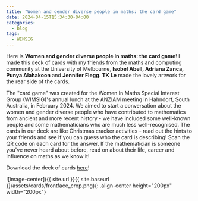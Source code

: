```yaml
---
title: "Women and gender diverse people in maths: the card game"
date: 2024-04-15T15:34:30-04:00
categories:
  - blog
tags:
  - WIMSIG
---
```


Here is <b>Women and gender diverse people in maths: the card game</b>! I made this deck of cards with my friends from the maths and computing community at the University of Melbourne, <b>Isobel Abell, Adriana Zanca, Punya Alahakoon</b> and <b>Jennifer Flegg</b>. <b>TK Le</b> made the lovely artwork for the rear side of the cards.
    
The "card game" was created for the Women In Maths Special Interest Group (WIMSIG)'s annual lunch at the ANZIAM meeting in Hahndorf, South Australia, in February 2024. We aimed to start a conversation about the women and gender diverse people who have contributed to mathematics from ancient and more recent history - we have included some well-known people and some mathematicians who are much less well-recognised. The cards in our deck are like Christmas cracker activities - read out the hints to your friends and see if you can guess who the card is describing! Scan the QR code on each card for the answer. If the mathematician is someone you've never heard about before, read on about their life, career and influence on maths as we know it!
    
Download the deck of cards <a href="/assets/wimsig_game.pdf">here</a>!

![image-center]({{ site.url }}{{ site.baseurl }}/assets/cards/frontface_crop.png){: .align-center height="200px" width="200px"}


